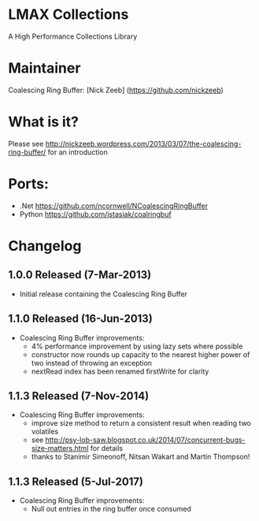 LMAX Collections
==============

A High Performance Collections Library

Maintainer
==========

Coalescing Ring Buffer:
[Nick Zeeb] (https://github.com/nickzeeb)

What is it?
==========

Please see http://nickzeeb.wordpress.com/2013/03/07/the-coalescing-ring-buffer/ for an introduction

Ports:
==========
* .Net https://github.com/ncornwell/NCoalescingRingBuffer
* Python https://github.com/jstasiak/coalringbuf

Changelog
==========

## 1.0.0 Released (7-Mar-2013)

- Initial release containing the Coalescing Ring Buffer

## 1.1.0 Released (16-Jun-2013)

- Coalescing Ring Buffer improvements:
    - 4% performance improvement by using lazy sets where possible
    - constructor now rounds up capacity to the nearest higher power of two instead of throwing an exception
    - nextRead index has been renamed firstWrite for clarity

## 1.1.3 Released (7-Nov-2014)

- Coalescing Ring Buffer improvements:
    - improve size method to return a consistent result when reading two volatiles
    - see http://psy-lob-saw.blogspot.co.uk/2014/07/concurrent-bugs-size-matters.html for details
    - thanks to Stanimir Simeonoff, Nitsan Wakart and Martin Thompson!

## 1.1.3 Released (5-Jul-2017)

- Coalescing Ring Buffer improvements:
    - Null out entries in the ring buffer once consumed
